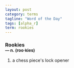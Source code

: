 ```yaml
---
layout: post
category: terms
tagline: "Word of the Day"
tags: [alpha_r]
term: rookies
---
```


<h3>Rookies<br/> <small>&mdash; n. (roo<span>&middot;</span>kies)</small></h3>
<p><ol>
<li>a chess piece's lock opener</li>
</ol></p>
